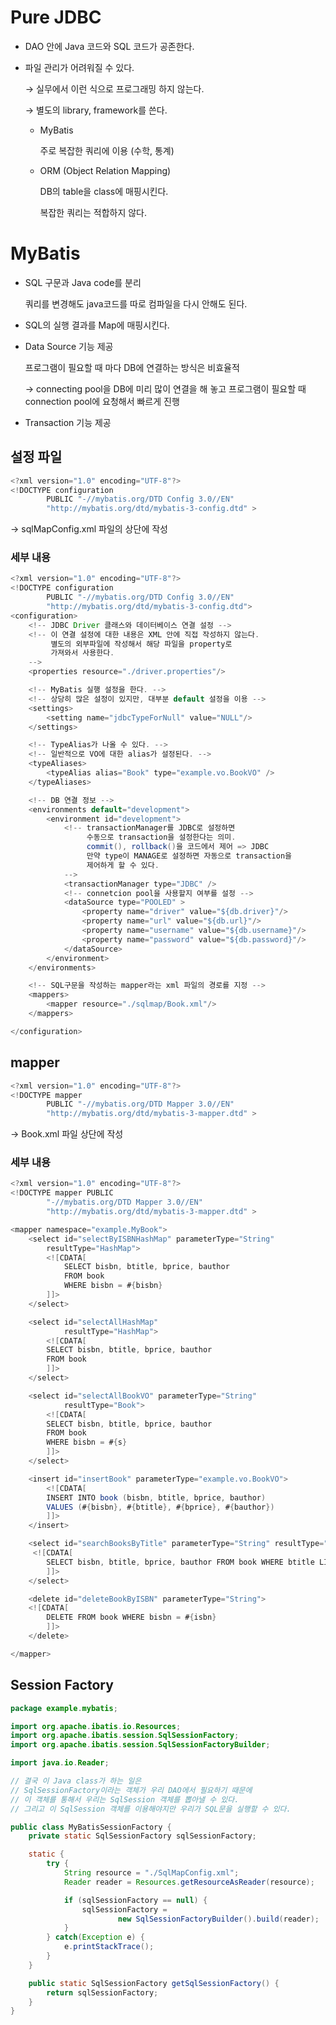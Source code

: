 # Pure JDBC

- DAO 안에 Java 코드와 SQL 코드가 공존한다.
- 파일 관리가 어려워질 수 있다.
    
    → 실무에서 이런 식으로 프로그래밍 하지 않는다.
    
    → 별도의 library, framework를 쓴다.
    
    - MyBatis
        
        주로 복잡한 쿼리에 이용 (수학, 통계)
        
    - ORM (Object Relation Mapping)
        
        DB의 table을 class에 매핑시킨다.
        
        복잡한 쿼리는 적합하지 않다.
        

# MyBatis

- SQL 구문과 Java code를 분리
    
    쿼리를 변경해도 java코드를 따로 컴파일을 다시 안해도 된다.
    
- SQL의 실행 결과를 Map에 매핑시킨다.
- Data Source 기능 제공
    
    프로그램이 필요할 때 마다 DB에 연결하는 방식은 비효율적
    
    → connecting pool을 DB에 미리 많이 연결을 해 놓고 프로그램이 필요할 때 connection pool에 요청해서 빠르게 진행
    
- Transaction 기능 제공

## 설정 파일

```java
<?xml version="1.0" encoding="UTF-8"?>
<!DOCTYPE configuration 
        PUBLIC "-//mybatis.org/DTD Config 3.0//EN" 
        "http://mybatis.org/dtd/mybatis-3-config.dtd" >
```

→ sqlMapConfig.xml 파일의 상단에 작성

### 세부 내용

```java
<?xml version="1.0" encoding="UTF-8"?>
<!DOCTYPE configuration
        PUBLIC "-//mybatis.org/DTD Config 3.0//EN"
        "http://mybatis.org/dtd/mybatis-3-config.dtd">
<configuration>
    <!-- JDBC Driver 클래스와 데이터베이스 연결 설정 -->
    <!-- 이 연결 설정에 대한 내용은 XML 안에 직접 작성하지 않는다.
         별도의 외부파일에 작성해서 해당 파일을 property로
         가져와서 사용한다.
    -->
    <properties resource="./driver.properties"/>

    <!-- MyBatis 실행 설정을 한다. -->
    <!-- 상당히 많은 설정이 있지만, 대부분 default 설정을 이용 -->
    <settings>
        <setting name="jdbcTypeForNull" value="NULL"/>
    </settings>

    <!-- TypeAlias가 나올 수 있다. -->
    <!-- 일반적으로 VO에 대한 alias가 설정된다. -->
    <typeAliases>
        <typeAlias alias="Book" type="example.vo.BookVO" />
    </typeAliases>

    <!-- DB 연결 정보 -->
    <environments default="development">
        <environment id="development">
            <!-- transactionManager를 JDBC로 설정하면
                 수동으로 transaction을 설정한다는 의미.
                 commit(), rollback()을 코드에서 제어 => JDBC
                 만약 type이 MANAGE로 설정하면 자동으로 transaction을
                 제어하게 할 수 있다.
            -->
            <transactionManager type="JDBC" />
            <!-- connetcion pool을 사용할지 여부를 설정 -->
            <dataSource type="POOLED" >
                <property name="driver" value="${db.driver}"/>
                <property name="url" value="${db.url}"/>
                <property name="username" value="${db.username}"/>
                <property name="password" value="${db.password}"/>
            </dataSource>
        </environment>
    </environments>

    <!-- SQL구문을 작성하는 mapper라는 xml 파일의 경로를 지정 -->
    <mappers>
        <mapper resource="./sqlmap/Book.xml"/>
    </mappers>

</configuration>
```

## mapper

```java
<?xml version="1.0" encoding="UTF-8"?>
<!DOCTYPE mapper 
        PUBLIC "-//mybatis.org/DTD Mapper 3.0//EN" 
        "http://mybatis.org/dtd/mybatis-3-mapper.dtd" >
```

→ Book.xml 파일 상단에 작성

### 세부 내용

```java
<?xml version="1.0" encoding="UTF-8"?>
<!DOCTYPE mapper PUBLIC
        "-//mybatis.org/DTD Mapper 3.0//EN"
        "http://mybatis.org/dtd/mybatis-3-mapper.dtd" >

<mapper namespace="example.MyBook">
    <select id="selectByISBNHashMap" parameterType="String"
        resultType="HashMap">
        <![CDATA[
            SELECT bisbn, btitle, bprice, bauthor
            FROM book
            WHERE bisbn = #{bisbn}
        ]]>
    </select>

    <select id="selectAllHashMap"
            resultType="HashMap">
        <![CDATA[
        SELECT bisbn, btitle, bprice, bauthor
        FROM book
        ]]>
    </select>

    <select id="selectAllBookVO" parameterType="String"
            resultType="Book">
        <![CDATA[
        SELECT bisbn, btitle, bprice, bauthor
        FROM book
        WHERE bisbn = #{s}
        ]]>
    </select>

    <insert id="insertBook" parameterType="example.vo.BookVO">
        <![CDATA[
        INSERT INTO book (bisbn, btitle, bprice, bauthor)
        VALUES (#{bisbn}, #{btitle}, #{bprice}, #{bauthor})
        ]]>
    </insert>

    <select id="searchBooksByTitle" parameterType="String" resultType="example.vo.BookVO">
     <![CDATA[
        SELECT bisbn, btitle, bprice, bauthor FROM book WHERE btitle LIKE '%' || #{title} || '%'
        ]]>
    </select>

    <delete id="deleteBookByISBN" parameterType="String">
    <![CDATA[
        DELETE FROM book WHERE bisbn = #{isbn}
        ]]>
    </delete>

</mapper>
```

## Session Factory

```java
package example.mybatis;

import org.apache.ibatis.io.Resources;
import org.apache.ibatis.session.SqlSessionFactory;
import org.apache.ibatis.session.SqlSessionFactoryBuilder;

import java.io.Reader;

// 결국 이 Java class가 하는 일은
// SqlSessionFactory이라는 객체가 우리 DAO에서 필요하기 때문에
// 이 객체를 통해서 우리는 SqlSession 객체를 뽑아낼 수 있다.
// 그리고 이 SqlSession 객체를 이용해야지만 우리가 SQL문을 실행할 수 있다.

public class MyBatisSessionFactory {
    private static SqlSessionFactory sqlSessionFactory;

    static {
        try {
            String resource = "./SqlMapConfig.xml";
            Reader reader = Resources.getResourceAsReader(resource);

            if (sqlSessionFactory == null) {
                sqlSessionFactory =
                        new SqlSessionFactoryBuilder().build(reader);
            }
        } catch(Exception e) {
            e.printStackTrace();
        }
    }

    public static SqlSessionFactory getSqlSessionFactory() {
        return sqlSessionFactory;
    }
}

```
